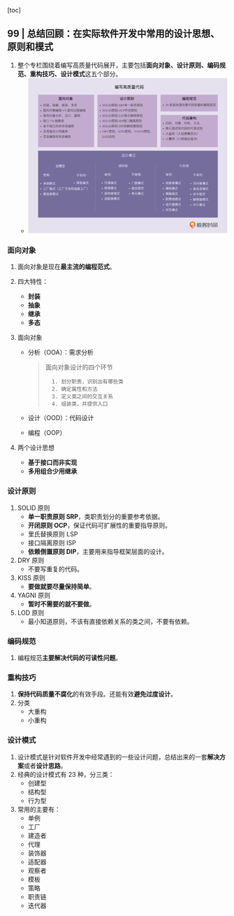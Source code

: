 [toc]

## 99 | 总结回顾：在实际软件开发中常用的设计思想、原则和模式

1.  整个专栏围绕着编写高质量代码展开，主要包括**面向对象、设计原则、编码规范、重构技巧、设计模式**这五个部分。
    -   ![img](imgs/f3262ef8152517d3b11bfc3f2d2b12d3-3230816.png)

### 面向对象

1.  面向对象是现在**最主流的编程范式**。

2.  四大特性：

    -   **封装**
    -   **抽象**
    -   **继承**
    -   **多态**

3.  面向对象

    -   分析（OOA）：需求分析

        >   面向对象设计的四个环节
        >
        >   	1. 划分职责，识别出有哪些类
        >    	2. 确定属性和方法
        >    	3. 定义类之间的交互关系
        >    	4. 组装类，并提供入口

    -   设计（OOD）：代码设计

    -   编程（OOP）

4.  两个设计思想

    -   **基于接口而非实现**
    -   **多用组合少用继承**

### 设计原则

1.  SOLID 原则
    -   **单一职责原则 SRP**，类职责划分的重要参考依据。
    -   **开闭原则 OCP**，保证代码可扩展性的重要指导原则。
    -   里氏替换原则 LSP
    -   接口隔离原则 ISP
    -   **依赖倒置原则 DIP**，主要用来指导框架层面的设计。
2.  DRY 原则
    -   不要写重复的代码。
3.  KISS 原则
    -   **要做就要尽量保持简单**。
4.  YAGNI 原则
    -   **暂时不需要的就不要做**。
5.  LOD 原则
    -   最小知道原则，不该有直接依赖关系的类之间，不要有依赖。

### 编码规范

1.  编程规范**主要解决代码的可读性问题**。

### 重构技巧

1.  **保持代码质量不腐化**的有效手段。还能有效**避免过度设计**。
2.  分类
    -   大重构
    -   小重构

### 设计模式

1.  设计模式是针对软件开发中经常遇到的一些设计问题，总结出来的一套**解决方案**或者**设计思路**。
2.  经典的设计模式有 23 种，分三类：
    -   创建型
    -   结构型
    -   行为型
3.  常用的主要有：
    -   单例
    -   工厂
    -   建造者
    -   代理
    -   装饰器
    -   适配器
    -   观察者
    -   模板
    -   策略
    -   职责链
    -   迭代器

